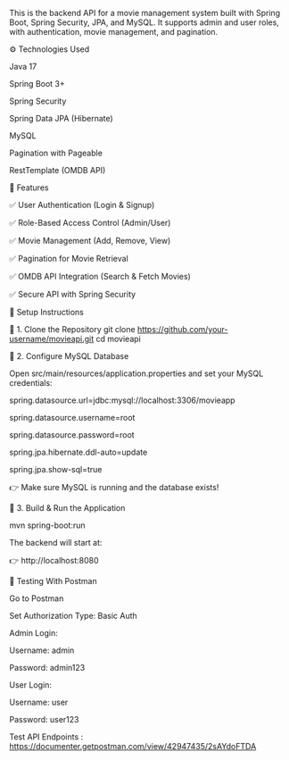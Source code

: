 This is the backend API for a movie management system built with Spring Boot, Spring Security, JPA, and MySQL. It supports admin and user roles, with authentication, movie management, and pagination.

⚙️ Technologies Used

Java 17

Spring Boot 3+

Spring Security

Spring Data JPA (Hibernate)

MySQL

Pagination with Pageable

RestTemplate (OMDB API)

📌 Features

✅ User Authentication (Login & Signup)

✅ Role-Based Access Control (Admin/User)

✅ Movie Management (Add, Remove, View)

✅ Pagination for Movie Retrieval

✅ OMDB API Integration (Search & Fetch Movies)

✅ Secure API with Spring Security

📌 Setup Instructions

🔹 1. Clone the Repository
git clone https://github.com/your-username/movieapi.git
cd movieapi

🔹 2. Configure MySQL Database

Open src/main/resources/application.properties and set your MySQL credentials:

spring.datasource.url=jdbc:mysql://localhost:3306/movieapp

spring.datasource.username=root

spring.datasource.password=root

spring.jpa.hibernate.ddl-auto=update

spring.jpa.show-sql=true

👉 Make sure MySQL is running and the database exists!

🔹 3. Build & Run the Application

mvn spring-boot:run

The backend will start at:

👉 http://localhost:8080

📌 Testing With Postman

Go to Postman

Set Authorization Type: Basic Auth

Admin Login:

Username: admin

Password: admin123

User Login:

Username: user

Password: user123

Test API Endpoints : https://documenter.getpostman.com/view/42947435/2sAYdoFTDA
